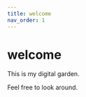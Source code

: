 ```yaml
---
title: welcome
nav_order: 1
---
```




# welcome

This is my digital garden.

Feel free to look around.
